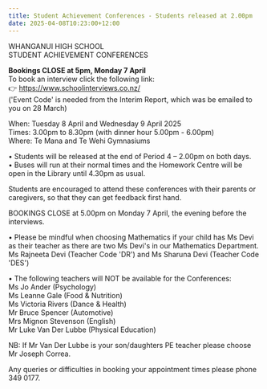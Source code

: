 ```yaml
---
title: Student Achievement Conferences - Students released at 2.00pm
date: 2025-04-08T10:23:00+12:00
---
```

WHANGANUI HIGH SCHOOL  
STUDENT ACHIEVEMENT CONFERENCES

**Bookings  CLOSE at 5pm, Monday 7 April**   
To book an interview click the following link:  
👉 <https://www.schoolinterviews.co.nz/>  
('Event Code' is needed from the Interim Report, which was be emailed to you on 28 March) 

When: Tuesday 8 April and Wednesday 9 April 2025  
Times: 3.00pm to 8.30pm (with dinner hour 5.00pm - 6.00pm)  
Where: Te Mana and Te Wehi Gymnasiums 

•	Students will be released at the end of Period 4 – 2.00pm on both days.  
•	Buses will run at their normal times and the Homework Centre will be open in the Library until 4.30pm as usual.   

Students are encouraged to attend these conferences with their parents or caregivers, so that they can get feedback first hand.   

BOOKINGS CLOSE at 5.00pm on Monday 7 April, the evening before the interviews.   

•	Please be mindful when choosing Mathematics if your child has Ms Devi as their teacher as there are two Ms Devi's in our Mathematics Department.  
Ms Rajneeta Devi (Teacher Code 'DR') and Ms Sharuna Devi (Teacher Code 'DES')

•	The following teachers will NOT be available for the Conferences:  
Ms Jo Ander (Psychology)  
Ms Leanne Gale (Food & Nutrition)  
Ms Victoria Rivers (Dance & Health)  
Mr Bruce Spencer (Automotive)  
Mrs Mignon Stevenson (English)    
Mr Luke Van Der Lubbe (Physical Education)  

NB: If Mr Van Der Lubbe is your son/daughters PE teacher please choose Mr Joseph Correa.  

Any queries or difficulties in booking your appointment times please phone 349 0177.
